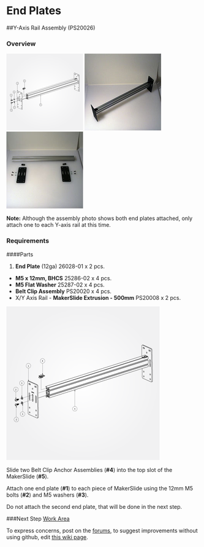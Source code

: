 # End Plates

##Y-Axis Rail Assembly (PS20026)

### Overview

![exploded view of End Plates](tPictures/PS20026_2.png) 
![](tPictures/so_y_axis_rail_2.jpg)
![](tPictures/so_y_axis_rail_parts_2.jpg)

**Note:** Although the assembly photo shows both end plates attached, only attach one to each Y-axis rail at this time.

### Requirements

####Parts

1. **End Plate** (12ga) 26028-01 x 2 pcs.
* **M5 x 12mm, BHCS** 25286-02 x 4 pcs.
* **M5 Flat Washer** 25287-02 x 4 pcs.
* **Belt Clip Assembly** PS20020 x 4 pcs.
* X/Y Axis Rail - **MakerSlide Extrusion - 500mm** PS20008 x 2 pcs.

[![exploded view of End Plates](tPictures/PS20026_4.png)](content/tPictures/PS20026_16.png)

Slide two Belt Clip Anchor Assemblies (**\#4**) into the top slot of the MakerSlide (**\#5**).

Attach one end plate (**\#1**) to each piece of MakerSlide using the 12mm M5 bolts (**\#2**) and M5 washers (**\#3**).

Do not attach the second end plate, that will be done in the next step.

###Next Step [Work Area](http://docs.shapeoko.com/workarea.html)

To express concerns, post on the [forums](http://www.shapeoko.com/forum/index.php), to suggest improvements without using github, edit [this wiki page](http://www.shapeoko.com/wiki/index.php?title=Yaxis_1&action=edit&redlink=1).
